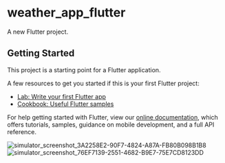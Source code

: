 # weather_app_flutter

A new Flutter project.

## Getting Started

This project is a starting point for a Flutter application.

A few resources to get you started if this is your first Flutter project:

- [Lab: Write your first Flutter app](https://flutter.dev/docs/get-started/codelab)
- [Cookbook: Useful Flutter samples](https://flutter.dev/docs/cookbook)

For help getting started with Flutter, view our
[online documentation](https://flutter.dev/docs), which offers tutorials,
samples, guidance on mobile development, and a full API reference.


![simulator_screenshot_3A2258E2-90F7-4824-A87A-FB80B098B1B8](https://user-images.githubusercontent.com/73352681/157813854-7170dff6-148b-4df2-ba41-b149faaa4e0f.png)
![simulator_screenshot_76EF7139-2551-4682-B9E7-75E7CD8123DD](https://user-images.githubusercontent.com/73352681/157813868-a4efc461-4cc0-48fc-aa88-375330edd077.png)
